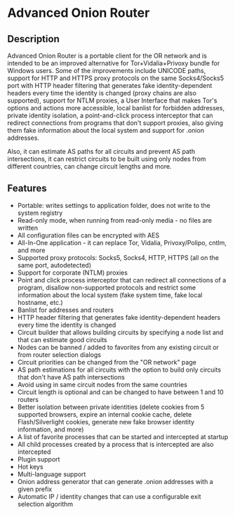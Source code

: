 # Advanced Onion Router

## Description
Advanced Onion Router is a portable client for the OR network and is intended to be an improved alternative for Tor+Vidalia+Privoxy bundle for Windows users. Some of the improvements include UNICODE paths, support for HTTP and HTTPS proxy protocols on the same Socks4/Socks5 port with HTTP header filtering that generates fake identity-dependent headers every time the identity is changed (proxy chains are also supported), support for NTLM proxies, a User Interface that makes Tor's options and actions more accessible, local banlist for forbidden addresses, private identity isolation, a point-and-click process interceptor that can redirect connections from programs that don't support proxies, also giving them fake information about the local system and support for .onion addresses.

Also, it can estimate AS paths for all circuits and prevent AS path intersections, it can restrict circuits to be built using only nodes from different countries, can change circuit lengths and more.

## Features
* Portable: writes settings to application folder, does not write to the system registry
* Read-only mode, when running from read-only media - no files are written
* All configuration files can be encrypted with AES
* All-In-One application - it can replace Tor, Vidalia, Privoxy/Polipo, cntlm, and more
* Supported proxy protocols: Socks5, Socks4, HTTP, HTTPS (all on the same port, autodetected)
* Support for corporate (NTLM) proxies
* Point and click process interceptor that can redirect all connections of a program, disallow non-supported protocols and restrict some information about the local system (fake system time, fake local hostname, etc.)
* Banlist for addresses and routers
* HTTP header filtering that generates fake identity-dependent headers every time the identity is changed
* Circuit builder that allows building circuits by specifying a node list and that can estimate good circuits
* Nodes can be banned / added to favorites from any existing circuit or from router selection dialogs
* Circuit priorities can be changed from the "OR network" page
* AS path estimations for all circuits with the option to build only circuits that don't have AS path intersections
* Avoid using in same circuit nodes from the same countries
* Circuit length is optional and can be changed to have between 1 and 10 routers
* Better isolation between private identities (delete cookies from 5 supported browsers, expire an internal cookie cache, delete Flash/Silverlight cookies, generate new fake browser identity information, and more)
* A list of favorite processes that can be started and intercepted at startup
* All child processes created by a process that is intercepted are also intercepted
* Plugin support
* Hot keys
* Multi-language support
* Onion address generator that can generate .onion addresses with a given prefix
* Automatic IP / identity changes that can use a configurable exit selection algorithm